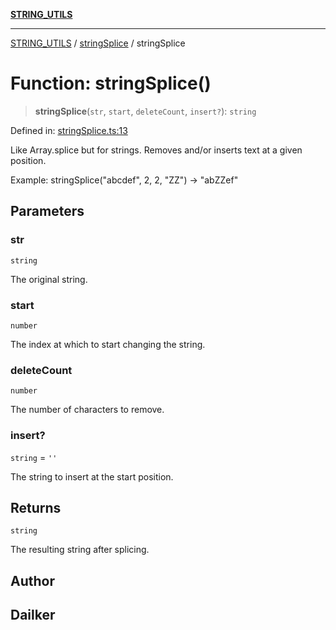 [**STRING_UTILS**](../../README.md)

***

[STRING_UTILS](../../README.md) / [stringSplice](../README.md) / stringSplice

# Function: stringSplice()

> **stringSplice**(`str`, `start`, `deleteCount`, `insert?`): `string`

Defined in: [stringSplice.ts:13](https://github.com/dailker/everyutil/blob/88c583cdd8386be54599315f93f88880d20b94f3/src/string/stringSplice.ts#L13)

Like Array.splice but for strings. Removes and/or inserts text at a given position.

Example: stringSplice("abcdef", 2, 2, "ZZ") → "abZZef"

## Parameters

### str

`string`

The original string.

### start

`number`

The index at which to start changing the string.

### deleteCount

`number`

The number of characters to remove.

### insert?

`string` = `''`

The string to insert at the start position.

## Returns

`string`

The resulting string after splicing.

## Author

## Dailker

